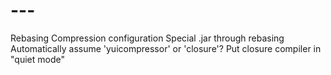 # ---

Rebasing
Compression configuration
Special .jar through rebasing
Automatically assume 'yuicompressor' or 'closure'?
Put closure compiler in "quiet mode"
